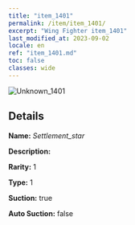 ```yaml
---
title: "item_1401"
permalink: /item/item_1401/
excerpt: "Wing Fighter item_1401"
last_modified_at: 2023-09-02
locale: en
ref: "item_1401.md"
toc: false
classes: wide
---
```



 ![Unknown_1401](/images/item/Settlement_star_p.png)



## Details

 **Name:** *Settlement_star* 

 **Description:** 

 **Rarity:** 1 

 **Type:** 1 

 **Suction:** true 

 **Auto Suction:** false 


